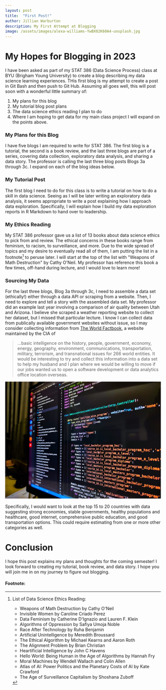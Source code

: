 ```yaml
---
layout: post
title:  "First Post!"
author: Jillian Warburton
description: My First Attempt at Blogging
image: /assets/images/alexa-williams-YwBX02K60A4-unsplash.jpg
---
```


# My Hopes for Blogging in 2023
I have been asked as part of my STAT 386 (Data Science Process) class at BYU (Brigham Young University) to create a blog describing my data science learning experiences. THis first blog is my attempt to create a post in Git Bash and then push to Git Hub. Assuming all goes well, this will post soon with a wonderful little summary of: 
1. My plans for this blog
2. My tutorial blog post plans
3. The data science ethics reading I plan to do
4. Where I am hoping to get data for my main class project
I will expand on the points above.

### My Plans for this Blog
I have five blogs I am required to write for STAT 386. The first blog is a tutorial, the second is a book review, and the last three blogs are part of a series, covering data collection, exploratory data analysis, and sharing a data story. The professor is calling the last three blog posts Blogs 3a through 3c. I expand on each of the blog ideas below.

### My Tutorial Post
The first blog I need to do for this class is to write a tutorial on how to do a skill in data science. Seeing as I will be later writing an exploratory data analysis, it seems appropriate to write a post explaining how I approach data exploration. Specifically, I will explain how I build my data exploration reports in R Markdown to hand over to leadership.

### My Ethics Reading
My STAT 386 professor gave us a list of 13 books about data science ethics to pick from and review. The ethical concerns in these books range from feminism, to racism, to surveillance, and more. Due to the wide spread of topics and my desire to eventually read all of them, I am putting the list in a footnote[^note] to peruse later. I will start at the top of the list with "Weapons of Math Destruction" by Cathy O'Neil. My professor has reference this book a few times, off-hand during lecture, and I would love to learn more!

### Sourcing My Data
For the last three blogs, Blog 3a through 3c, I need to assemble a data set (ethically!) either through a data API or scraping from a website. Then, I need to explore and tell a story with the assembled data set. My professor did an example last year involving a comparison of air quality between Utah and Arizona. I believe she scraped a weather reporting website to collect her dataset, but I missed that particular lecture. I know I can collect data from publically available government websites without issue, so I may consider collecting information from [The World Factbook](https://www.cia.gov/the-world-factbook/), a website maintained by the CIA of
>...basic intelligence on the history, people, government, economy, energy, geography, environment, communications, transportation, military, terrorism, and transnational issues for 266 world entities.
It would be interesting to try and collect this information into a data set to help my husband and I plan where we would be willing to move if our jobs wanted us to open a software development or data analytics office location overseas. 

![Figure](https://raw.githubusercontent.com/JillianWarburton/my386blog/main/assets/images/radowan-nakif-rehan-cYyqhdbJ9TI-unsplash.jpg)

Specifically, I would want to look at the top 15 to 20 countries with data suggesting strong economies, stable governments, healthy populations and healthcare, good internet, comprehensive public education, and good transportation options. This could require estimating from one or more other categories as well.

# Conclusion
I hope this post explains my plans and thoughts for the coming semester! I look forward to creating my tutorial, book review, and data story. I hope you will join me in on my journey to figure out blogging.

#### Footnote:
[^note]:
    List of Data Science Ethics Reading:
    - Weapons of Math Destruction by Cathy O'Neil
    - Invisible Women by Caroline Criado Perez
    - Data Feminism by Catherine D'Ignazio and Lauren F. Klein
    - Algorithms of Oppression by Safiya Umoja Noble
    - Race After Technology by Ruha Benjamin
    - Artificial Unintelligence by Meredith Broussard
    - The Ethical Algorithm by Michael Kearns and Aaron Roth
    - The Alignment Problem by Brian Christian
    - Heartificial Intelligence by John C Havens
    - Hello World: Being Human in the Age of Algorithms by Hannah Fry
    - Moral Machines by Wendell Wallach and Colin Allen
    - Atlas of AI: Power Politics and the Planetary Costs of AI by Kate Crawford
    - The Age of Surveillance Capitalism by Shoshana Zuboff
